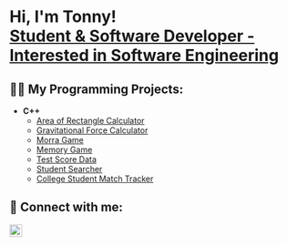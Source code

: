 <h1>Hi, I'm Tonny! <br/><a href="https://www.linkedin.com/in/tonny-le-6404991a9/">Student & Software Developer - Interested in Software Engineering</a></h1>

<h2>👨‍💻 My Programming Projects:</h2>

- <b>C++</b>
  - [Area of Rectangle Calculator](https://github.com/letonny)
  - [Gravitational Force Calculator](https://github.com/letonny)
  - [Morra Game](https://github.com/letonny)
  - [Memory Game](https://github.com/letonny)
  - [Test Score Data](https://github.com/letonny)
  - [Student Searcher](https://github.com/letonny)
  - [College Student Match Tracker](https://github.com/letonny)

<h2> 🤳 Connect with me:</h2>

[<img align="left" alt="TonnyLe | LinkedIn" width="22px" src="https://cdn.jsdelivr.net/npm/simple-icons@v3/icons/linkedin.svg" />][linkedin]

[linkedin]: https://www.linkedin.com/in/tonny-le-6404991a9/]
